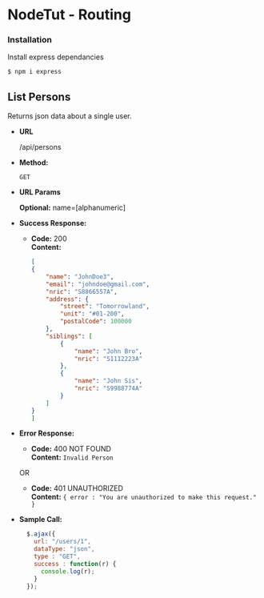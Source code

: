 # NodeTut - Routing

### Installation 
Install express dependancies
```sh
$ npm i express
```

**List Persons**
----
  Returns json data about a single user.

* **URL**

  /api/persons

* **Method:**

  `GET`
  
*  **URL Params**

   **Optional:**
   name=[alphanumeric] 

* **Success Response:**

  * **Code:** 200 <br />
    **Content:** 
    ```json
    [
    {
        "name": "JohnDoe3",
        "email": "johndoe@gmail.com",
        "nric": "S8866557A",
        "address": {
            "street": "Tomorrowland",
            "unit": "#01-200",
            "postalCode": 100000
        },
        "siblings": [
            {
                "name": "John Bro",
                "nric": "S1112223A"
            },
            {
                "name": "John Sis",
                "nric": "S9988774A"
            }
        ]
    }
    ]
    ```
 
* **Error Response:**

  * **Code:** 400 NOT FOUND <br />
    **Content:** `Invalid Person`

  OR

  * **Code:** 401 UNAUTHORIZED <br />
    **Content:** `{ error : "You are unauthorized to make this request." }`

* **Sample Call:**

  ```javascript
    $.ajax({
      url: "/users/1",
      dataType: "json",
      type : "GET",
      success : function(r) {
        console.log(r);
      }
    });
  ```